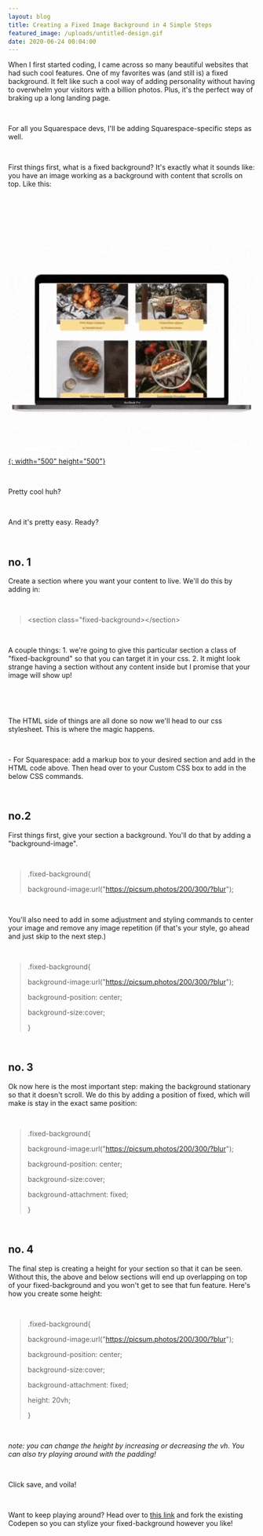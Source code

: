 ```yaml
---
layout: blog
title: Creating a Fixed Image Background in 4 Simple Steps
featured_image: /uploads/untitled-design.gif
date: 2020-06-24 00:04:00
---
```


When I first started coding, I came across so many beautiful websites that had such cool features. One of my favorites was (and still is) a fixed background. It felt like such a cool way of adding personality without having to overwhelm your visitors with a billion photos. Plus, it's the perfect way of braking up a long landing page.

&nbsp;

For all you Squarespace devs, I'll be adding Squarespace-specific steps as well.&nbsp;

&nbsp;

First things first, what is a fixed background? It's exactly what it sounds like: you have an image working as a background with content that scrolls on top. Like this:

&nbsp;

[![](/uploads/untitled-design-1.gif){: width="500" height="500"}](https://codepen.io/natashajoann/pen/GRoErBY)

<script async="" src="https://static.codepen.io/assets/embed/ei.js"></script>

&nbsp;

Pretty cool huh?

&nbsp;

And it's pretty easy. Ready?

&nbsp;

## no. 1

Create a section where you want your content to live. We'll do this by adding in:&nbsp;

&nbsp;

> &lt;section class="fixed-background&gt;&lt;/section&gt;

&nbsp;

A couple things: 1. we're going to give this particular section a class of "fixed-background" so that you can target it in your css. 2. It might look strange having a section without any content inside but I promise that your image will show up\!

&nbsp;

&nbsp;

The HTML side of things are all done so now we'll head to our css stylesheet. This is where the magic happens.&nbsp;

&nbsp;

\- For Squarespace: add a markup box to your desired section and add in the HTML code above. Then head over to your Custom CSS box to add in the below CSS commands.

&nbsp;

## no.2

First things first, give your section a background. You'll do that by adding a "background-image".&nbsp;&nbsp;

&nbsp;

> .fixed-background\{
>
>
> background-image:url("https://picsum.photos/200/300/?blur");

&nbsp;

You'll also need to add in some adjustment and styling commands to center your image and remove any image repetition (if that's your style, go ahead and just skip to the next step.)

&nbsp;

> .fixed-background\{
>
>
> background-image:url("https://picsum.photos/200/300/?blur");
>
>
> background-position: center;
>
>
> background-size:cover;
>
>
> \}

&nbsp;

## no. 3

Ok now here is the most important step: making the background stationary so that it doesn't scroll. We do this by adding a position of fixed, which will make is stay in the exact same position:

&nbsp;

> .fixed-background\{
>
>
> background-image:url("https://picsum.photos/200/300/?blur");
>
>
> background-position: center;
>
>
> background-size:cover;
>
>
> background-attachment: fixed;
>
>
> \}

&nbsp;

## no. 4

The final step is creating a height for your section so that it can be seen. Without this, the above and below sections will end up overlapping on top of your fixed-background and you won't get to see that fun feature. Here's how you create some height:

&nbsp;

> .fixed-background\{
>
>
> background-image:url("https://picsum.photos/200/300/?blur");
>
>
> background-position: center;
>
>
> background-size:cover;
>
>
> background-attachment: fixed;
>
>
> height: 20vh;
>
>
> \}

&nbsp;

*note: you can change the height by increasing or decreasing the vh. You can also try playing around with the padding\!*

&nbsp;

Click save, and voila\!

&nbsp;

Want to keep playing around? Head over to [this link](https://codepen.io/natashajoann/pen/GRoErBY) and fork the existing Codepen so you can stylize your fixed-background however you like\!